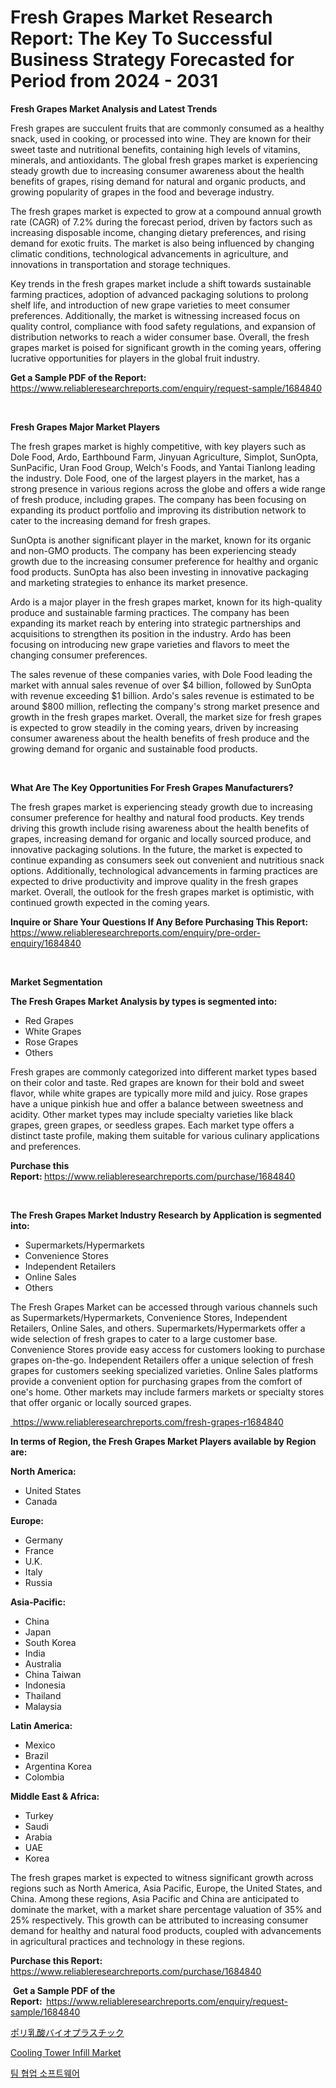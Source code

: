 <p><h1>Fresh Grapes Market Research Report: The Key To Successful Business Strategy Forecasted for Period from 2024 - 2031</h1></p><p><strong>Fresh Grapes Market Analysis and Latest Trends</strong></p>
<p><p>Fresh grapes are succulent fruits that are commonly consumed as a healthy snack, used in cooking, or processed into wine. They are known for their sweet taste and nutritional benefits, containing high levels of vitamins, minerals, and antioxidants. The global fresh grapes market is experiencing steady growth due to increasing consumer awareness about the health benefits of grapes, rising demand for natural and organic products, and growing popularity of grapes in the food and beverage industry.</p><p>The fresh grapes market is expected to grow at a compound annual growth rate (CAGR) of 7.2% during the forecast period, driven by factors such as increasing disposable income, changing dietary preferences, and rising demand for exotic fruits. The market is also being influenced by changing climatic conditions, technological advancements in agriculture, and innovations in transportation and storage techniques.</p><p>Key trends in the fresh grapes market include a shift towards sustainable farming practices, adoption of advanced packaging solutions to prolong shelf life, and introduction of new grape varieties to meet consumer preferences. Additionally, the market is witnessing increased focus on quality control, compliance with food safety regulations, and expansion of distribution networks to reach a wider consumer base. Overall, the fresh grapes market is poised for significant growth in the coming years, offering lucrative opportunities for players in the global fruit industry.</p></p>
<p><strong>Get a Sample PDF of the Report:&nbsp;</strong> <a href="https://www.reliableresearchreports.com/enquiry/request-sample/1684840">https://www.reliableresearchreports.com/enquiry/request-sample/1684840</a></p>
<p>&nbsp;</p>
<p><strong>Fresh Grapes Major Market Players</strong></p>
<p><p>The fresh grapes market is highly competitive, with key players such as Dole Food, Ardo, Earthbound Farm, Jinyuan Agriculture, Simplot, SunOpta, SunPacific, Uran Food Group, Welch's Foods, and Yantai Tianlong leading the industry. Dole Food, one of the largest players in the market, has a strong presence in various regions across the globe and offers a wide range of fresh produce, including grapes. The company has been focusing on expanding its product portfolio and improving its distribution network to cater to the increasing demand for fresh grapes.</p><p>SunOpta is another significant player in the market, known for its organic and non-GMO products. The company has been experiencing steady growth due to the increasing consumer preference for healthy and organic food products. SunOpta has also been investing in innovative packaging and marketing strategies to enhance its market presence.</p><p>Ardo is a major player in the fresh grapes market, known for its high-quality produce and sustainable farming practices. The company has been expanding its market reach by entering into strategic partnerships and acquisitions to strengthen its position in the industry. Ardo has been focusing on introducing new grape varieties and flavors to meet the changing consumer preferences.</p><p>The sales revenue of these companies varies, with Dole Food leading the market with annual sales revenue of over $4 billion, followed by SunOpta with revenue exceeding $1 billion. Ardo's sales revenue is estimated to be around $800 million, reflecting the company's strong market presence and growth in the fresh grapes market. Overall, the market size for fresh grapes is expected to grow steadily in the coming years, driven by increasing consumer awareness about the health benefits of fresh produce and the growing demand for organic and sustainable food products.</p></p>
<p>&nbsp;</p>
<p><strong>What Are The Key Opportunities For Fresh Grapes Manufacturers?</strong></p>
<p><p>The fresh grapes market is experiencing steady growth due to increasing consumer preference for healthy and natural food products. Key trends driving this growth include rising awareness about the health benefits of grapes, increasing demand for organic and locally sourced produce, and innovative packaging solutions. In the future, the market is expected to continue expanding as consumers seek out convenient and nutritious snack options. Additionally, technological advancements in farming practices are expected to drive productivity and improve quality in the fresh grapes market. Overall, the outlook for the fresh grapes market is optimistic, with continued growth expected in the coming years.</p></p>
<p><strong>Inquire or Share Your Questions If Any Before Purchasing This Report:</strong> <a href="https://www.reliableresearchreports.com/enquiry/pre-order-enquiry/1684840">https://www.reliableresearchreports.com/enquiry/pre-order-enquiry/1684840</a></p>
<p>&nbsp;</p>
<p><strong>Market Segmentation</strong></p>
<p><strong>The Fresh Grapes Market Analysis by types is segmented into:</strong></p>
<p><ul><li>Red Grapes</li><li>White Grapes</li><li>Rose Grapes</li><li>Others</li></ul></p>
<p><p>Fresh grapes are commonly categorized into different market types based on their color and taste. Red grapes are known for their bold and sweet flavor, while white grapes are typically more mild and juicy. Rose grapes have a unique pinkish hue and offer a balance between sweetness and acidity. Other market types may include specialty varieties like black grapes, green grapes, or seedless grapes. Each market type offers a distinct taste profile, making them suitable for various culinary applications and preferences.</p></p>
<p><strong>Purchase this Report:&nbsp;</strong><a href="https://www.reliableresearchreports.com/purchase/1684840">https://www.reliableresearchreports.com/purchase/1684840</a></p>
<p>&nbsp;</p>
<p><strong>The Fresh Grapes Market Industry Research by Application is segmented into:</strong></p>
<p><ul><li>Supermarkets/Hypermarkets</li><li>Convenience Stores</li><li>Independent Retailers</li><li>Online Sales</li><li>Others</li></ul></p>
<p><p>The Fresh Grapes Market can be accessed through various channels such as Supermarkets/Hypermarkets, Convenience Stores, Independent Retailers, Online Sales, and others. Supermarkets/Hypermarkets offer a wide selection of fresh grapes to cater to a large customer base. Convenience Stores provide easy access for customers looking to purchase grapes on-the-go. Independent Retailers offer a unique selection of fresh grapes for customers seeking specialized varieties. Online Sales platforms provide a convenient option for purchasing grapes from the comfort of one's home. Other markets may include farmers markets or specialty stores that offer organic or locally sourced grapes.</p></p>
<p><a href="https://www.reliableresearchreports.com/fresh-grapes-r1684840">&nbsp;https://www.reliableresearchreports.com/fresh-grapes-r1684840</a></p>
<p><strong>In terms of Region, the Fresh Grapes Market Players available by Region are:</strong></p>
<p>
    <p> <strong> North America: </strong>
        <ul>
            <li>United States</li>
            <li>Canada</li>
        </ul>
        </p> 
    <p> <strong> Europe: </strong>
        <ul>
            <li>Germany</li>
            <li>France</li>
            <li>U.K.</li>
            <li>Italy</li>
            <li>Russia</li>
        </ul>
        </p> 
    <p> <strong> Asia-Pacific: </strong>
        <ul>
            <li>China</li>
            <li>Japan</li>
            <li>South Korea</li>
            <li>India</li>
            <li>Australia</li>
            <li>China Taiwan</li>
            <li>Indonesia</li>
            <li>Thailand</li>
            <li>Malaysia</li>
        </ul>
        </p> 
    <p> <strong> Latin America: </strong>
        <ul>
            <li>Mexico</li>
            <li>Brazil</li>
            <li>Argentina Korea</li>
            <li>Colombia</li>
        </ul>
        </p> 
    <p> <strong> Middle East & Africa: </strong>
        <ul>
            <li>Turkey</li>
            <li>Saudi</li>
            <li>Arabia</li>
            <li>UAE</li>
            <li>Korea</li>
        </ul>
    </p>
    </p>
<p><p>The fresh grapes market is expected to witness significant growth across regions such as North America, Asia Pacific, Europe, the United States, and China. Among these regions, Asia Pacific and China are anticipated to dominate the market, with a market share percentage valuation of 35% and 25% respectively. This growth can be attributed to increasing consumer demand for healthy and natural food products, coupled with advancements in agricultural practices and technology in these regions.</p></p>
<p><strong>Purchase this Report: </strong><a href="https://www.reliableresearchreports.com/purchase/1684840">https://www.reliableresearchreports.com/purchase/1684840</a></p>
<p>&nbsp;<strong>Get a Sample PDF of the Report:&nbsp;&nbsp;</strong><a href="https://www.reliableresearchreports.com/enquiry/request-sample/1684840">https://www.reliableresearchreports.com/enquiry/request-sample/1684840</a></p>
<p><strong></strong></p>
<p><p><a href="https://medium.com/@jackrichards5445/%E3%83%9D%E3%83%AA%E4%B9%B3%E9%85%B8%E3%83%90%E3%82%A4%E3%82%AA%E3%83%97%E3%83%A9%E3%82%B9%E3%83%81%E3%83%83%E3%82%AF%E5%B8%82%E5%A0%B4-2031%E5%B9%B4%E3%81%BE%E3%81%A7%E3%81%AE%E6%88%90%E5%8A%9F%E3%81%99%E3%82%8B%E3%83%93%E3%82%B8%E3%83%8D%E3%82%B9%E6%88%A6%E7%95%A5%E4%BA%88%E6%B8%AC%E3%81%AE%E9%8D%B5-f76f96a37dc1">ポリ乳酸バイオプラスチック</a></p><p><a href="https://natural-crush-b99.notion.site/Cooling-Tower-Infill-Market-Size-Furnishes-Valuable-Information-Encompassing-Market-Share-Market-Tr-114f19e9ea0a4080bc2234cf508bc14b">Cooling Tower Infill Market</a></p><p><a href="https://medium.com/@francescaove76856/%ED%8C%80-%ED%98%91%EC%97%85-%EC%86%8C%ED%94%84%ED%8A%B8%EC%9B%A8%EC%96%B4-%EC%8B%9C%EC%9E%A5-%ED%86%B5%EC%B0%B0-%EC%8B%9C%EC%9E%A5-%EB%8F%99%ED%96%A5-%EC%84%B1%EC%9E%A5-2024%EB%85%84%EB%B6%80%ED%84%B0-2031%EB%85%84%EA%B9%8C%EC%A7%80-%EC%98%88%EC%B8%A1%EB%90%A8-e848df09ee95">팀 협업 소프트웨어</a></p></p>